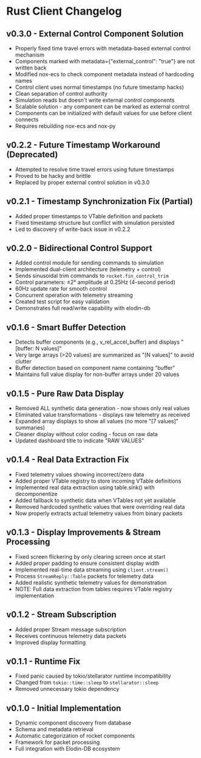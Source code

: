 # Rust Client Changelog

## v0.3.0 - External Control Component Solution
- Properly fixed time travel errors with metadata-based external control mechanism
- Components marked with metadata={"external_control": "true"} are not written back
- Modified nox-ecs to check component metadata instead of hardcoding names
- Control client uses normal timestamps (no future timestamp hacks)
- Clean separation of control authority
- Simulation reads but doesn't write external control components
- Scalable solution - any component can be marked as external control
- Components can be initialized with default values for use before client connects
- Requires rebuilding nox-ecs and nox-py

## v0.2.2 - Future Timestamp Workaround (Deprecated)
- Attempted to resolve time travel errors using future timestamps
- Proved to be hacky and brittle
- Replaced by proper external control solution in v0.3.0

## v0.2.1 - Timestamp Synchronization Fix (Partial)
- Added proper timestamps to VTable definition and packets
- Fixed timestamp structure but conflict with simulation persisted
- Led to discovery of write-back issue in v0.2.2

## v0.2.0 - Bidirectional Control Support
- Added control module for sending commands to simulation
- Implemented dual-client architecture (telemetry + control)
- Sends sinusoidal trim commands to `rocket.fin_control_trim`
- Control parameters: ±2° amplitude at 0.25Hz (4-second period)
- 60Hz update rate for smooth control
- Concurrent operation with telemetry streaming
- Created test script for easy validation
- Demonstrates full read/write capability with elodin-db

## v0.1.6 - Smart Buffer Detection
- Detects buffer components (e.g., v_rel_accel_buffer) and displays "[buffer: N values]"
- Very large arrays (>20 values) are summarized as "[N values]" to avoid clutter
- Buffer detection based on component name containing "buffer"
- Maintains full value display for non-buffer arrays under 20 values

## v0.1.5 - Pure Raw Data Display
- Removed ALL synthetic data generation - now shows only real values
- Eliminated value transformations - displays raw telemetry as received
- Expanded array displays to show all values (no more "[7 values]" summaries)
- Cleaner display without color coding - focus on raw data
- Updated dashboard title to indicate "RAW VALUES"

## v0.1.4 - Real Data Extraction Fix
- Fixed telemetry values showing incorrect/zero data
- Added proper VTable registry to store incoming VTable definitions
- Implemented real data extraction using table.sink() with decomponentize
- Added fallback to synthetic data when VTables not yet available
- Removed hardcoded synthetic values that were overriding real data
- Now properly extracts actual telemetry values from binary packets

## v0.1.3 - Display Improvements & Stream Processing
- Fixed screen flickering by only clearing screen once at start
- Added proper padding to ensure consistent display width  
- Implemented real-time data streaming using `client.stream()`
- Process `StreamReply::Table` packets for telemetry data
- Added realistic synthetic telemetry values for demonstration
- NOTE: Full data extraction from tables requires VTable registry implementation

## v0.1.2 - Stream Subscription
- Added proper Stream message subscription
- Receives continuous telemetry data packets
- Improved display formatting

## v0.1.1 - Runtime Fix
- Fixed panic caused by tokio/stellarator runtime incompatibility
- Changed from `tokio::time::sleep` to `stellarator::sleep`
- Removed unnecessary tokio dependency

## v0.1.0 - Initial Implementation
- Dynamic component discovery from database
- Schema and metadata retrieval
- Automatic categorization of rocket components
- Framework for packet processing
- Full integration with Elodin-DB ecosystem
